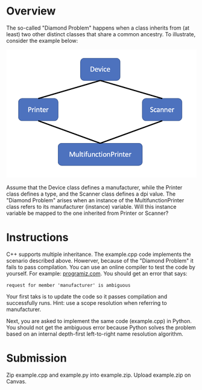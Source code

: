 # Overview

The so-called "Diamond Problem" happens when a class inherits from (at least) two other distinct classes that share a common ancestry. To illustrate, consider the example below: 

![pic1.png](pics/pic1.png)

Assume that the Device class defines a manufacturer, while the Printer class defines a type, and the Scanner class defines a dpi value. The "Diamond Problem" arises when an instance of the MultifunctionPrinter class refers to its manufacturer (instance) variable. Will this instance variable be mapped to the one inherited from Printer or Scanner?

# Instructions

C++ supports multiple inheritance. The example.cpp code implements the scenario described above. Howerver, because of the "Diamond Problem" it fails to pass compilation. You can use an online compiler to test the code by yourself. For example: [programiz.com](https://www.programiz.com/cpp-programming/online-compiler). You should get an error that says: 

```
request for member 'manufacturer' is ambiguous
```

Your first taks is to update the code so it passes compilation and successfully runs. Hint: use a scope resolution when referring to manufacturer. 

Next, you are asked to implement the same code (example.cpp) in Python. You should not get the ambiguous error because Python solves the problem based on an internal depth-first left-to-right name resolution algorithm. 

# Submission

Zip example.cpp and example.py into example.zip. Upload example.zip on Canvas. 